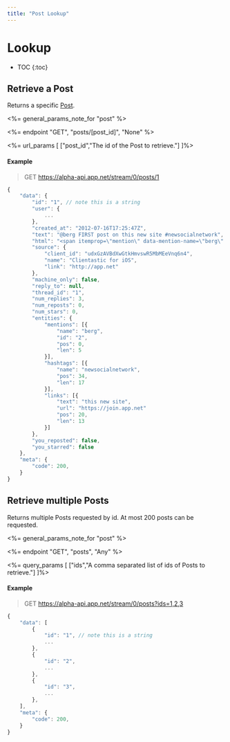 ```yaml
---
title: "Post Lookup"
---
```


# Lookup

* TOC
{:toc}

## Retrieve a Post

Returns a specific [Post](/reference/resources/post/).

<%= general_params_note_for "post" %>

<%= endpoint "GET", "posts/[post_id]", "None" %>

<%= url_params [
    ["post_id","The id of the Post to retrieve."]
]%>

#### Example

> GET https://alpha-api.app.net/stream/0/posts/1

~~~ js
{
    "data": {
        "id": "1", // note this is a string
        "user": {
            ...
        },
        "created_at": "2012-07-16T17:25:47Z",
        "text": "@berg FIRST post on this new site #newsocialnetwork",
        "html": "<span itemprop=\"mention\" data-mention-name=\"berg\" data-mention-id=\"2\">@berg</span> FIRST post on <a href=\"https://join.app.net\" rel=\"nofollow\">this new site</a> <span itemprop=\"hashtag\" data-hashtag-name=\"newsocialnetwork\">#newsocialnetwork</span>.",
        "source": {
            "client_id": "udxGzAVBdXwGtkHmvswR5MbMEeVnq6n4",
            "name": "Clientastic for iOS",
            "link": "http://app.net"
        },
        "machine_only": false,
        "reply_to": null,
        "thread_id": "1",
        "num_replies": 3,
        "num_reposts": 0,
        "num_stars": 0,
        "entities": {
            "mentions": [{
                "name": "berg",
                "id": "2",
                "pos": 0,
                "len": 5
            }],
            "hashtags": [{
                "name": "newsocialnetwork",
                "pos": 34,
                "len": 17
            }],
            "links": [{
                "text": "this new site",
                "url": "https://join.app.net"
                "pos": 20,
                "len": 13
            }]
        },
        "you_reposted": false,
        "you_starred": false
    },
    "meta": {
        "code": 200,
    }
}
~~~

## Retrieve multiple Posts

Returns multiple Posts requested by id. At most 200 posts can be requested.

<%= general_params_note_for "post" %>

<%= endpoint "GET", "posts", "Any" %>

<%= query_params [
    ["ids","A comma separated list of ids of Posts to retrieve."]
]%>

#### Example

> GET https://alpha-api.app.net/stream/0/posts?ids=1,2,3

~~~ js
{
    "data": [
        {
            "id": "1", // note this is a string
            ...
        },
        {
            "id": "2",
            ...
        },
        {
            "id": "3",
            ...
        },
    ],
    "meta": {
        "code": 200,
    }
}
~~~